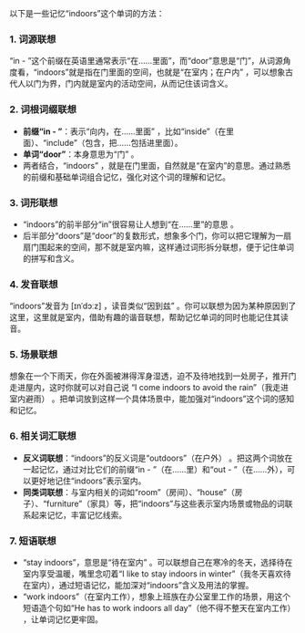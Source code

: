 以下是一些记忆“indoors”这个单词的方法：

### 1. 词源联想
“in - ”这个前缀在英语里通常表示“在……里面”，而“door”意思是“门”，从词源角度看，“indoors”就是指在门里面的空间，也就是“在室内；在户内” ，可以想象古代人以门为界，门内就是室内的活动空间，从而记住该词含义。

### 2. 词根词缀联想
 - **前缀“in - ”**：表示“向内，在……里面” ，比如“inside”（在里面）、“include”（包含，把……包括进里面）。
 - **单词“door”**：本身意思为“门” 。
 - 两者结合，“indoors” ，就是在门里面，自然就是“在室内”的意思。通过熟悉的前缀和基础单词组合记忆，强化对这个词的理解和记忆。

### 3. 词形联想
 - “indoors”的前半部分“in”很容易让人想到“在……里”的意思 。
 - 后半部分“doors”是“door”的复数形式，想象多个门，你可以把它理解为一扇扇门围起来的空间，那不就是室内嘛，这样通过词形拆分联想，便于记住单词的拼写和含义。

### 4. 发音联想
“indoors”发音为 [ɪnˈdɔːz] ，读音类似“因到兹” 。你可以联想为因为某种原因到了这里，这里就是室内，借助有趣的谐音联想，帮助记忆单词的同时也能记住其读音。

### 5. 场景联想
想象在一个下雨天，你在外面被淋得浑身湿透，迫不及待地找到一处房子，推开门走进屋内，这时你就可以对自己说 “I come indoors to avoid the rain”（我走进室内避雨） 。把单词放到这样一个具体场景中，能加强对“indoors”这个词的感知和记忆。

### 6. 相关词汇联想
 - **反义词联想**：“indoors”的反义词是“outdoors”（在户外） 。把这两个词放在一起记忆，通过对比它们的前缀“in - ”（在……里）和“out - ”（在……外），可以更好地记住“indoors”表示室内。
 - **同类词联想**：与室内相关的词如“room”（房间）、“house”（房子）、“furniture”（家具）等，把“indoors”与这些表示室内场景或物品的词联系起来记忆，丰富记忆线索。

### 7. 短语联想
 - “stay indoors”，意思是“待在室内” 。可以联想自己在寒冷的冬天，选择待在室内享受温暖，嘴里念叨着“I like to stay indoors in winter”（我冬天喜欢待在室内），通过短语记忆，能加深对“indoors”含义及用法的掌握。 
 - “work indoors”（在室内工作），想象上班族在办公室里工作的场景，用这个短语造个句如“He has to work indoors all day”（他不得不整天在室内工作） ，让单词记忆更牢固。 